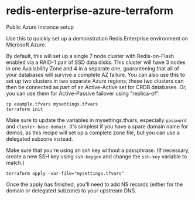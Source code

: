 # redis-enterprise-azure-terraform
Public Azure Instance setup

Use this to quickly set up a demonstration Redis Enterprise environment on Microsoft Azure.

By default, this will set up a single 7 node cluster with Redis-on-Flash enabled via a RAID-1 pair of SSD data disks. This cluster will have 3 nodes in one Availability Zone and 4 in a separate one, guaranteeing that all of your databases will survive a complete AZ failure.
You can also use this to set up two clusters in two separate Azure regions; these two clusters can then be connected as part of an Active-Active set for CRDB databases. Or, you can use them for Active-Passive failover using "replica-of".

```
cp example.tfvars mysettings.tfvars
terraform init
```

Make sure to update the variables in mysettings.tfvars, especially `password` and `cluster-base-domain`. It's simplest if you have a spare domain name for demos, as this recipe will set up a complete zone file, but you can use a delegated subzone instead.

Make sure that you're using an ssh key without a passphrase. (If necessary, create a new SSH key using `ssh-keygen` and change the `ssh-key` variable to match.)

```
terraform apply -var-file="mysettings.tfvars" 
```

Once the apply has finished, you'll need to add NS records (either for the domain or delegated subzone) to your upstream DNS. 
